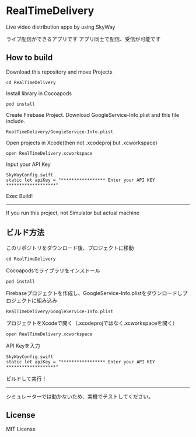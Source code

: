 # RealTimeDelivery
Live video distribution apps by using SkyWay

ライブ配信ができるアプリです
アプリ同士で配信、受信が可能です

## How to build
Download this repository and move Projects
```
cd RealTimeDelivery
```

Install library in Cocoapods
```
pod install
```

Create Firebase Project. Download GoogleService-Info.plist and this file include. 
```
RealTimeDelivery/GoogleService-Info.plist
```

Open projects in Xcode(then not .xcodeproj but .xcworkspace)
```
open RealTimeDelivery.xcworkspace
```

Input your API Key
```
SkyWayConfig.swift
static let apiKey = "***************** Enter your API KEY *******************"
```

Exec Build!

---

If you run this project, not Simulator but actual machine

## ビルド方法
このリポジトリをダウンロード後、プロジェクトに移動
```
cd RealTimeDelivery
```

Cocoapodsでライブラリをインストール
```
pod install
```

Firebaseプロジェクトを作成し、GoogleService-Info.plistをダウンロードしプロジェクトに組み込み
```
RealTimeDelivery/GoogleService-Info.plist
```

プロジェクトをXcodeで開く（.xcodeprojではなく.xcworkspaceを開く）
```
open RealTimeDelivery.xcworkspace
```

API Keyを入力
```
SkyWayConfig.swift
static let apiKey = "***************** Enter your API KEY *******************"
```

ビルドして実行！

---

シミュレーターでは動かないため、実機でテストしてください。

## License
MIT License
